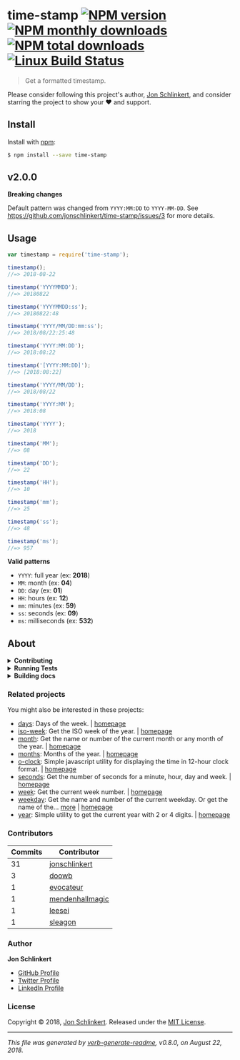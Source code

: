# time-stamp [![NPM version](https://img.shields.io/npm/v/time-stamp.svg?style=flat)](https://www.npmjs.com/package/time-stamp) [![NPM monthly downloads](https://img.shields.io/npm/dm/time-stamp.svg?style=flat)](https://npmjs.org/package/time-stamp) [![NPM total downloads](https://img.shields.io/npm/dt/time-stamp.svg?style=flat)](https://npmjs.org/package/time-stamp) [![Linux Build Status](https://img.shields.io/travis/jonschlinkert/time-stamp.svg?style=flat&label=Travis)](https://travis-ci.org/jonschlinkert/time-stamp)

> Get a formatted timestamp.

Please consider following this project's author, [Jon Schlinkert](https://github.com/jonschlinkert), and consider starring the project to show your :heart: and support.

## Install

Install with [npm](https://www.npmjs.com/):

```sh
$ npm install --save time-stamp
```

## v2.0.0

**Breaking changes**

Default pattern was changed from `YYYY:MM:DD` to `YYYY-MM-DD`. See https://github.com/jonschlinkert/time-stamp/issues/3 for more details.

## Usage

```js
var timestamp = require('time-stamp');

timestamp();
//=> 2018-08-22

timestamp('YYYYMMDD');
//=> 20180822

timestamp('YYYYMMDD:ss');
//=> 20180822:48

timestamp('YYYY/MM/DD:mm:ss');
//=> 2018/08/22:25:48

timestamp('YYYY:MM:DD');
//=> 2018:08:22

timestamp('[YYYY:MM:DD]');
//=> [2018:08:22]

timestamp('YYYY/MM/DD');
//=> 2018/08/22

timestamp('YYYY:MM');
//=> 2018:08

timestamp('YYYY');
//=> 2018

timestamp('MM');
//=> 08

timestamp('DD');
//=> 22

timestamp('HH');
//=> 10

timestamp('mm');
//=> 25

timestamp('ss');
//=> 48

timestamp('ms');
//=> 957
```

**Valid patterns**

* `YYYY`: full year (ex: **2018**)
* `MM`: month (ex: **04**)
* `DD`: day (ex: **01**)
* `HH`: hours (ex: **12**)
* `mm`: minutes (ex: **59**)
* `ss`: seconds (ex: **09**)
* `ms`: milliseconds (ex: **532**)

## About

<details>
<summary><strong>Contributing</strong></summary>

Pull requests and stars are always welcome. For bugs and feature requests, [please create an issue](../../issues/new).

</details>

<details>
<summary><strong>Running Tests</strong></summary>

Running and reviewing unit tests is a great way to get familiarized with a library and its API. You can install dependencies and run tests with the following command:

```sh
$ npm install && npm test
```

</details>

<details>
<summary><strong>Building docs</strong></summary>

_(This project's readme.md is generated by [verb](https://github.com/verbose/verb-generate-readme), please don't edit the readme directly. Any changes to the readme must be made in the [.verb.md](.verb.md) readme template.)_

To generate the readme, run the following command:

```sh
$ npm install -g verbose/verb#dev verb-generate-readme && verb
```

</details>

### Related projects

You might also be interested in these projects:

* [days](https://www.npmjs.com/package/days): Days of the week. | [homepage](https://github.com/jonschlinkert/days "Days of the week.")
* [iso-week](https://www.npmjs.com/package/iso-week): Get the ISO week of the year. | [homepage](https://github.com/jonschlinkert/iso-week "Get the ISO week of the year.")
* [month](https://www.npmjs.com/package/month): Get the name or number of the current month or any month of the year. | [homepage](https://github.com/datetime/month "Get the name or number of the current month or any month of the year.")
* [months](https://www.npmjs.com/package/months): Months of the year. | [homepage](https://github.com/datetime/months "Months of the year.")
* [o-clock](https://www.npmjs.com/package/o-clock): Simple javascript utility for displaying the time in 12-hour clock format. | [homepage](https://github.com/jonschlinkert/o-clock "Simple javascript utility for displaying the time in 12-hour clock format.")
* [seconds](https://www.npmjs.com/package/seconds): Get the number of seconds for a minute, hour, day and week. | [homepage](https://github.com/jonschlinkert/seconds "Get the number of seconds for a minute, hour, day and week.")
* [week](https://www.npmjs.com/package/week): Get the current week number. | [homepage](https://github.com/datetime/week "Get the current week number.")
* [weekday](https://www.npmjs.com/package/weekday): Get the name and number of the current weekday. Or get the name of the… [more](https://github.com/datetime/weekday) | [homepage](https://github.com/datetime/weekday "Get the name and number of the current weekday. Or get the name of the weekday for a given number.")
* [year](https://www.npmjs.com/package/year): Simple utility to get the current year with 2 or 4 digits. | [homepage](https://github.com/jonschlinkert/year "Simple utility to get the current year with 2 or 4 digits.")

### Contributors

| **Commits** | **Contributor** |  
| --- | --- |  
| 31 | [jonschlinkert](https://github.com/jonschlinkert) |  
| 3  | [doowb](https://github.com/doowb) |  
| 1  | [evocateur](https://github.com/evocateur) |  
| 1  | [mendenhallmagic](https://github.com/mendenhallmagic) |  
| 1  | [leesei](https://github.com/leesei) |  
| 1  | [sleagon](https://github.com/sleagon) |  

### Author

**Jon Schlinkert**

* [GitHub Profile](https://github.com/jonschlinkert)
* [Twitter Profile](https://twitter.com/jonschlinkert)
* [LinkedIn Profile](https://linkedin.com/in/jonschlinkert)

### License

Copyright © 2018, [Jon Schlinkert](https://github.com/jonschlinkert).
Released under the [MIT License](LICENSE).

***

_This file was generated by [verb-generate-readme](https://github.com/verbose/verb-generate-readme), v0.8.0, on August 22, 2018._